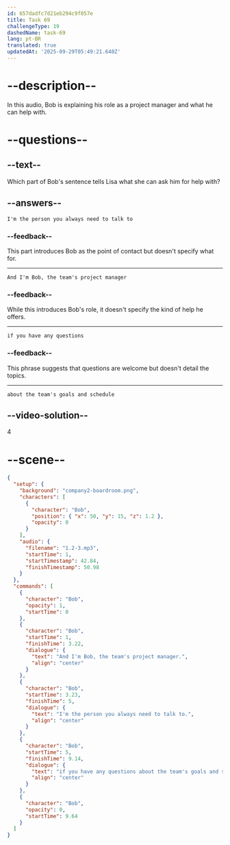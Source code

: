 ```yaml
---
id: 657dadfc7d21eb294c9f057e
title: Task 69
challengeType: 19
dashedName: task-69
lang: pt-BR
translated: true
updatedAt: '2025-09-29T05:49:21.640Z'
---
```


<!--
AUDIO REFERENCE:
Bob: And I'm Bob, the team's project manager. I'm the person you always need to talk to if you have any questions about the team's goals and schedule.
-->

# --description--

In this audio, Bob is explaining his role as a project manager and what he can help with.

# --questions--

## --text--

Which part of Bob's sentence tells Lisa what she can ask him for help with?

## --answers--

`I'm the person you always need to talk to`

### --feedback--

This part introduces Bob as the point of contact but doesn't specify what for.

---

`And I'm Bob, the team's project manager`

### --feedback--

While this introduces Bob's role, it doesn't specify the kind of help he offers.

---

`if you have any questions`

### --feedback--

This phrase suggests that questions are welcome but doesn't detail the topics.

---

`about the team's goals and schedule`

## --video-solution--

4

# --scene--

```json
{
  "setup": {
    "background": "company2-boardroom.png",
    "characters": [
      {
        "character": "Bob",
        "position": { "x": 50, "y": 15, "z": 1.2 },
        "opacity": 0
      }
    ],
    "audio": {
      "filename": "1.2-3.mp3",
      "startTime": 1,
      "startTimestamp": 42.84,
      "finishTimestamp": 50.98
    }
  },
  "commands": [
    {
      "character": "Bob",
      "opacity": 1,
      "startTime": 0
    },
    {
      "character": "Bob",
      "startTime": 1,
      "finishTime": 3.22,
      "dialogue": {
        "text": "And I'm Bob, the team's project manager.",
        "align": "center"
      }
    },
    {
      "character": "Bob",
      "startTime": 3.23,
      "finishTime": 5,
      "dialogue": {
        "text": "I'm the person you always need to talk to.",
        "align": "center"
      }
    },
    {
      "character": "Bob",
      "startTime": 5,
      "finishTime": 9.14,
      "dialogue": {
        "text": "if you have any questions about the team's goals and schedule.",
        "align": "center"
      }
    },
    {
      "character": "Bob",
      "opacity": 0,
      "startTime": 9.64
    }
  ]
}
```

